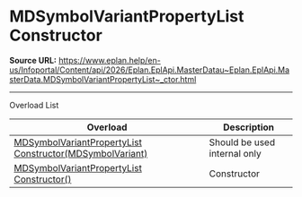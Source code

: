 # MDSymbolVariantPropertyList Constructor

**Source URL:** https://www.eplan.help/en-us/Infoportal/Content/api/2026/Eplan.EplApi.MasterDatau~Eplan.EplApi.MasterData.MDSymbolVariantPropertyList~_ctor.html

---

Overload List

| Overload | Description |
| --- | --- |
| [MDSymbolVariantPropertyList Constructor(MDSymbolVariant)](Eplan.EplApi.MasterDatau~Eplan.EplApi.MasterData.MDSymbolVariantPropertyList~_ctor(MDSymbolVariant).html) | Should be used internal only |
| [MDSymbolVariantPropertyList Constructor()](Eplan.EplApi.MasterDatau~Eplan.EplApi.MasterData.MDSymbolVariantPropertyList~_ctor().html) | Constructor |
